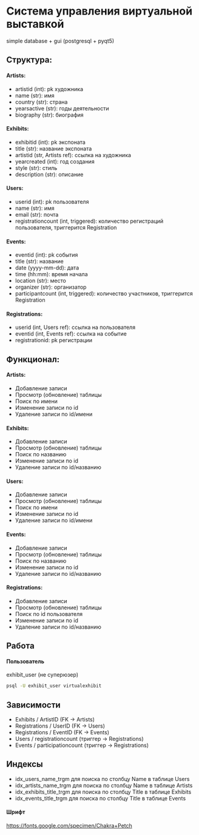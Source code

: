 # Система управления виртуальной выставкой
simple database + gui (postgresql + pyqt5)
## Структура: 
#### Artists:
* artistid (int): pk художника
* name (str): имя
* country (str): страна
* yearsactive (str): годы деятельности
* biography (str): биография
#### Exhibits: 
* exhibitid (int): pk экспоната
* title (str): название экспоната
* artistid (str, Artists ref): ссылка на художника
* yearcreated (int): год создания
* style (str): стиль
* description (str): описание
#### Users: 
* userid (int): pk пользователя
* name (str): имя
* email (str): почта
* registrationcount (int, triggered): количество регистраций пользователя, триггерится Registration
#### Events: 
* eventid (int): pk события
* title (str): название
* date (yyyy-mm-dd): дата
* time (hh:mm): время начала
* location (str): место
* organizer (str): организатор
* participantcount (int, triggered): количество участников, триггерится Registration
#### Registrations:
* userid (int, Users ref): ссылка на пользователя
* eventid (int, Events ref): ссылка на событие 
* registrationid: pk регистрации
## Функционал:
#### Artists:
* Добавление записи
* Просмотр (обновление) таблицы
* Поиск по имени
* Изменение записи по id
* Удаление записи по id/имени
#### Exhibits:
* Добавление записи
* Просмотр (обновление) таблицы
* Поиск по названию
* Изменение записи по id
* Удаление записи по id/названию
#### Users:
* Добавление записи
* Просмотр (обновление) таблицы
* Поиск по имени
* Изменение записи по id
* Удаление записи по id/имени
#### Events:
* Добавление записи
* Просмотр (обновление) таблицы
* Поиск по названию
* Изменение записи по id
* Удаление записи по id/названию
#### Registrations:
* Добавление записи
* Просмотр (обновление) таблицы
* Поиск по id пользователя
* Изменение записи по id
* Удаление записи по id/названию
## Работа
#### Пользователь
exhibit_user (не суперюзер)
```bash
psql -U exhibit_user virtualexhibit
```
## Зависимости
* Exhibits / ArtistID (FK -> Artists)
* Registrations / UserID (FK -> Users)
* Registrations / EventID (FK -> Events)
* Users / registrationcount (триггер -> Registrations)
* Events / participationcount (триггер -> Registrations)
## Индексы 
* idx_users_name_trgm для поиска по столбцу Name в таблице Users
* idx_artists_name_trgm для поиска по столбцу Name в таблице Artists
* idx_exhibits_title_trgm для поиска по столбцу Title в таблице Exhibits
* idx_events_title_trgm для поиска по столбцу Title в таблице Events
#### Шрифт
https://fonts.google.com/specimen/Chakra+Petch
